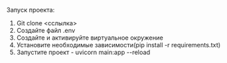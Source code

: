 Запуск проекта:

1. Git clone <сслылка>
2. Создайте файл .env
3. Создайте и активируйте виртуальное окружение
4. Установите необходимые зависимости(pip install -r requirements.txt)
5. Запустите проект - uvicorn main:app --reload


